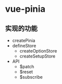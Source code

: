 # vue-pinia

## 实现的功能
- createPinia
- defineStore
  - createOptionStore
  - createSetupStore
- API
  - $patch
  - $reset
  - $subscribe


  
  